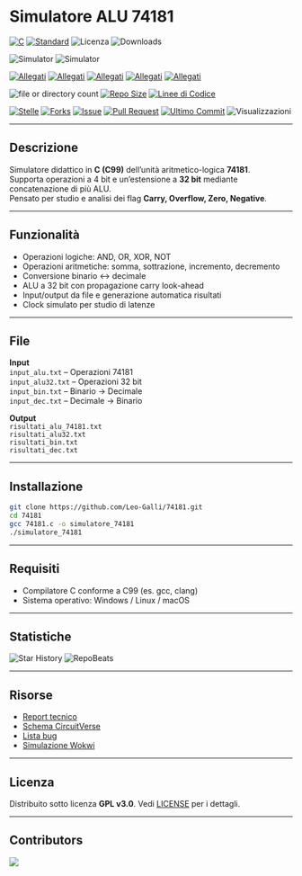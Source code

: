 # Simulatore ALU 74181

[![C](https://img.shields.io/badge/Linguaggio-C-blue.svg?logo=c&logoColor=white)](https://en.wikipedia.org/wiki/C_(programming_language))
[![Standard](https://img.shields.io/badge/Standard-C99-orange.svg)](https://en.wikipedia.org/wiki/C99)
![Licenza](https://img.shields.io/github/license/Leo-Galli/74181)
![Downloads](https://img.shields.io/github/downloads/Leo-Galli/74181/total)

![Simulator](https://img.shields.io/badge/Simulatore-74181-blue)
![Simulator](https://img.shields.io/badge/Simulatore-74198-blue)

[![Allegati](https://img.shields.io/badge/Allegato-Report_Tecnico-yellow)](https://docs.google.com/document/d/1t80KM4RDQKBMuIQoPLAFnJRQeKX5ISx1Id5GahRIR-E/edit?usp=sharing)
[![Allegati](https://img.shields.io/badge/Allegato-Circuito_Logico-yellow)](https://circuitverse.org/users/311719/projects/alu-74181-final)
[![Allegati](https://img.shields.io/badge/Allegato-Licenza-yellow)](https://github.com/Leo-Galli/74181/blob/main/LICENSE)
[![Allegati](https://img.shields.io/badge/Allegato-Codice_di_Condotta-yellow)](https://github.com/Leo-Galli/74181/blob/main/CODE_OF_CONDUCT.md)
[![Allegati](https://img.shields.io/badge/Allegato-Wiki-yellow)](https://github.com/Leo-Galli/74181/wiki)

![file or directory count](https://img.shields.io/github/directory-file-count/Leo-Galli/74181)
[![Repo Size](https://img.shields.io/github/repo-size/Leo-Galli/74181)](https://github.com/Leo-Galli/74181)
[![Linee di Codice](https://tokei.rs/b1/github/Leo-Galli/74181)](https://github.com/Leo-Galli/74181)

[![Stelle](https://img.shields.io/github/stars/Leo-Galli/74181?style=flat)](https://github.com/Leo-Galli/74181/stargazers)
[![Forks](https://img.shields.io/github/forks/Leo-Galli/74181?style=flat)](https://github.com/Leo-Galli/74181/network/members)
[![Issue](https://img.shields.io/github/issues/Leo-Galli/74181)](https://github.com/Leo-Galli/74181/issues)
[![Pull Request](https://img.shields.io/github/issues-pr/Leo-Galli/74181)](https://github.com/Leo-Galli/74181/pulls)
[![Ultimo Commit](https://img.shields.io/github/last-commit/Leo-Galli/74181)](https://github.com/Leo-Galli/74181/commits/main)
![Visualizzazioni](https://komarev.com/ghpvc/?username=Leo-Galli-74181&label=Visualizzazioni+Repository&color=blueviolet&style=flat)

---

## Descrizione

Simulatore didattico in **C (C99)** dell’unità aritmetico-logica **74181**.  
Supporta operazioni a 4 bit e un’estensione a **32 bit** mediante concatenazione di più ALU.  
Pensato per studio e analisi dei flag **Carry, Overflow, Zero, Negative**.

---

## Funzionalità

- Operazioni logiche: AND, OR, XOR, NOT  
- Operazioni aritmetiche: somma, sottrazione, incremento, decremento  
- Conversione binario ↔ decimale  
- ALU a 32 bit con propagazione carry look-ahead  
- Input/output da file e generazione automatica risultati  
- Clock simulato per studio di latenze  

---

## File

**Input**  
`input_alu.txt` – Operazioni 74181  
`input_alu32.txt` – Operazioni 32 bit  
`input_bin.txt` – Binario → Decimale  
`input_dec.txt` – Decimale → Binario  

**Output**  
`risultati_alu_74181.txt`  
`risultati_alu32.txt`  
`risultati_bin.txt`  
`risultati_dec.txt`  

---

## Installazione

```bash
git clone https://github.com/Leo-Galli/74181.git
cd 74181
gcc 74181.c -o simulatore_74181
./simulatore_74181
````

---

## Requisiti

* Compilatore C conforme a C99 (es. gcc, clang)
* Sistema operativo: Windows / Linux / macOS

---

## Statistiche

![Star History](https://api.star-history.com/svg?repos=Leo-Galli/74181\&type=Date)
![RepoBeats](https://repobeats.axiom.co/api/embed/a576eab04e8ea577550bfb4dd32de862737655ab.svg)

---

## Risorse

* [Report tecnico](https://docs.google.com/document/d/1t80KM4RDQKBMuIQoPLAFnJRQeKX5ISx1Id5GahRIR-E/edit?usp=sharing)
* [Schema CircuitVerse](https://circuitverse.org/users/311719/projects/alu-74181-final)
* [Lista bug](https://github.com/Leo-Galli/74181/blob/main/bugs.txt)
* [Simulazione Wokwi](https://wokwi.com/projects/439836726113417217)

---

## Licenza

Distribuito sotto licenza **GPL v3.0**.
Vedi [LICENSE](LICENSE) per i dettagli.

---

## Contributors

<a href="https://github.com/Leo-Galli/74181/graphs/contributors">
  <img src="https://contrib.rocks/image?repo=Leo-Galli/74181" />
</a>
